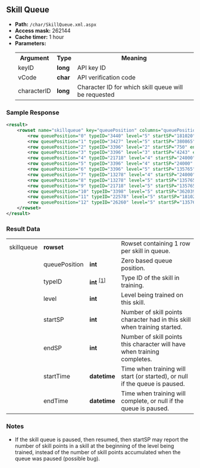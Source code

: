 ## Skill Queue

* __Path:__ ``/char/SkillQueue.xml.aspx``
* __Access mask:__ 262144
* __Cache timer:__ 1 hour
* __Parameters:__
    <table>
        <tbody>
            <tr>
                <th>Argument</th>
                <th>Type</th>
                <th>Meaning</th>
            </tr>
            <tr>
                <td>keyID</td>
                <td><strong>long</strong></td>
                <td>API key ID</td>
            </tr>
            <tr>
                <td>vCode</td>
                <td><strong>char</strong></td>
                <td>API verification code</td>
            </tr>
            <tr>
                <td>characterID</td>
                <td><strong>long</strong></td>
                <td>Character ID for which skill queue will be requested</td>
            </tr>
        </tbody>
    </table>

### Sample Response

```xml
<result>
    <rowset name="skillqueue" key="queuePosition" columns="queuePosition,typeID,level,startSP,endSP,startTime,endTime">
        <row queuePosition="0" typeID="3440" level="5" startSP="181020" endSP="1024000" startTime="2015-11-25 07:50:03" endTime="2015-12-11 14:06:09"/>
        <row queuePosition="1" typeID="3427" level="5" startSP="380865" endSP="512000" startTime="2015-12-11 14:06:09" endTime="2015-12-14 02:48:48"/>
        <row queuePosition="2" typeID="3396" level="2" startSP="750" endSP="4243" startTime="2015-12-14 02:48:48" endTime="2015-12-14 04:25:49"/>
        <row queuePosition="3" typeID="3396" level="3" startSP="4243" endSP="24000" startTime="2015-12-14 04:25:49" endTime="2015-12-14 13:34:38"/>
        <row queuePosition="4" typeID="21718" level="4" startSP="24000" endSP="135765" startTime="2015-12-14 13:34:38" endTime="2015-12-16 17:19:13"/>
        <row queuePosition="5" typeID="3396" level="4" startSP="24000" endSP="135765" startTime="2015-12-16 17:19:13" endTime="2015-12-18 21:03:48"/>
        <row queuePosition="6" typeID="3396" level="5" startSP="135765" endSP="768000" startTime="2015-12-18 21:03:48" endTime="2015-12-31 01:45:53"/>
        <row queuePosition="7" typeID="13278" level="4" startSP="24000" endSP="135765" startTime="2015-12-31 01:45:53" endTime="2016-01-02 05:30:28"/>
        <row queuePosition="8" typeID="13278" level="5" startSP="135765" endSP="768000" startTime="2016-01-02 05:30:28" endTime="2016-01-14 10:12:33"/>
        <row queuePosition="9" typeID="21718" level="5" startSP="135765" endSP="768000" startTime="2016-01-14 10:12:33" endTime="2016-01-26 14:54:38"/>
        <row queuePosition="10" typeID="3398" level="5" startSP="362039" endSP="2048000" startTime="2016-01-26 14:54:38" endTime="2016-02-28 03:26:53"/>
        <row queuePosition="11" typeID="22578" level="5" startSP="181020" endSP="1024000" startTime="2016-02-28 03:26:53" endTime="2016-03-15 09:42:59"/>
        <row queuePosition="12" typeID="26260" level="5" startSP="135765" endSP="768000" startTime="2016-03-15 09:42:59" endTime="2016-03-27 14:25:04"/>
    </rowset>
</result>
```

### Result Data

<table>
    <tbody>
        <tr>
            <td>skillqueue</td>
            <td><strong>rowset</strong></td>
            <td></td>
            <td>Rowset containing 1 row per skill in queue.</td>
        </tr>
        <tr>
            <td></td>
            <td>queuePosition</td>
            <td><strong>int</strong></td>
            <td>Zero based queue position.</td>
        </tr>
        <tr>
            <td></td>
            <td>typeID</td>
            <td nowrap>
                <strong>int</strong>
                <sup>
                <a href="../../sde/yaml_typeIDs/" title="Inventory Types file">[1]</a>
                </sup>
	    </td>
            <td>Type ID of the skill in training.</td>
        </tr>
        <tr>
            <td></td>
            <td>level</td>
            <td><strong>int</strong></td>
            <td>Level being trained on this skill.</td>
        </tr>
        <tr>
            <td></td>
            <td>startSP</td>
            <td><strong>int</strong></td>
            <td>Number of skill points character had in this skill when training started.</td>
        </tr>
        <tr>
            <td></td>
            <td>endSP</td>
            <td><strong>int</strong></td>
            <td>Number of skill points this character will have when training completes.</td>
        </tr>
        <tr>
            <td></td>
            <td>startTime</td>
            <td><strong>datetime</strong></td>
            <td>Time when training will start (or started), or null if the queue is paused.</td>
        </tr>
        <tr>
            <td></td>
            <td>endTime</td>
            <td><strong>datetime</strong></td>
            <td>Time when training will complete, or null if the queue is paused.</td>
        </tr>
    </tbody>
</table>

### Notes

* If the skill queue is paused, then resumed, then startSP may report the number of skill points in a skill at the beginning of the level being trained, instead of the number of skill points accumulated when the queue was paused (possible bug).
